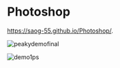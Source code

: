 # Photoshop
https://saog-55.github.io/Photoshop/.

![peakydemofinal](https://user-images.githubusercontent.com/70850163/104553477-b6e14d80-5660-11eb-8a62-3e535f37d5a3.jpg)

![demo1ps](https://user-images.githubusercontent.com/70850163/104553749-35d68600-5661-11eb-997a-eff066fd42eb.jpg)
